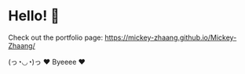 # Hello! 👋 

Check out the portfolio page: https://mickey-zhaang.github.io/Mickey-Zhaang/

(っ◔◡◔)っ ♥ Byeeee ♥
